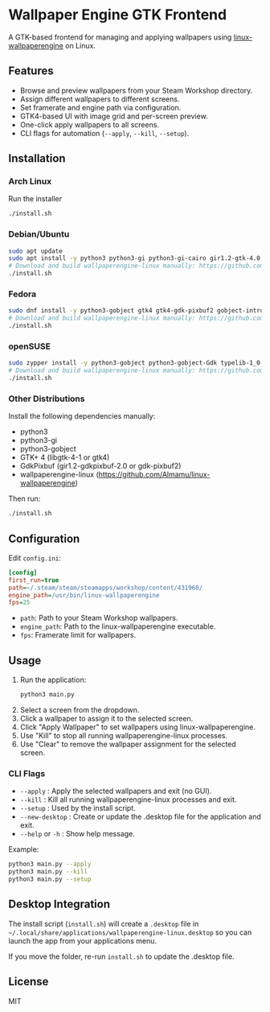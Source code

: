 # Wallpaper Engine GTK Frontend

A GTK-based frontend for managing and applying wallpapers using [linux-wallpaperengine](https://github.com/Almamu/linux-wallpaperengine) on Linux.

## Features

- Browse and preview wallpapers from your Steam Workshop directory.
- Assign different wallpapers to different screens.
- Set framerate and engine path via configuration.
- GTK4-based UI with image grid and per-screen preview.
- One-click apply wallpapers to all screens.
- CLI flags for automation (`--apply`, `--kill`, `--setup`).

## Installation

### Arch Linux

Run the installer

```sh
./install.sh
```

### Debian/Ubuntu

```sh
sudo apt update
sudo apt install -y python3 python3-gi python3-gi-cairo gir1.2-gtk-4.0 gir1.2-gdkpixbuf-2.0 gobject-introspection
# Download and build wallpaperengine-linux manually: https://github.com/Almamu/linux-wallpaperengine
./install.sh
```

### Fedora

```sh
sudo dnf install -y python3-gobject gtk4 gtk4-gdk-pixbuf2 gobject-introspection
# Download and build wallpaperengine-linux manually: https://github.com/Almamu/linux-wallpaperengine
./install.sh
```

### openSUSE

```sh
sudo zypper install -y python3-gobject python3-gobject-Gdk typelib-1_0-Gtk-4_0 gtk4
# Download and build wallpaperengine-linux manually: https://github.com/Almamu/linux-wallpaperengine
./install.sh
```

### Other Distributions

Install the following dependencies manually:
- python3
- python3-gi
- python3-gobject
- GTK+ 4 (libgtk-4-1 or gtk4)
- GdkPixbuf (gir1.2-gdkpixbuf-2.0 or gdk-pixbuf2)
- wallpaperengine-linux (https://github.com/Almamu/linux-wallpaperengine)

Then run:
```sh
./install.sh
```

## Configuration

Edit `config.ini`:

```ini
[config]
first_run=true
path=~/.steam/steam/steamapps/workshop/content/431960/
engine_path=/usr/bin/linux-wallpaperengine
fps=25
```

- `path`: Path to your Steam Workshop wallpapers.
- `engine_path`: Path to the linux-wallpaperengine executable.
- `fps`: Framerate limit for wallpapers.

## Usage

1. Run the application:
    ```sh
    python3 main.py
    ```
2. Select a screen from the dropdown.
3. Click a wallpaper to assign it to the selected screen.
4. Click "Apply Wallpaper" to set wallpapers using linux-wallpaperengine.
5. Use "Kill" to stop all running wallpaperengine-linux processes.
6. Use "Clear" to remove the wallpaper assignment for the selected screen.

### CLI Flags

- `--apply` : Apply the selected wallpapers and exit (no GUI).
- `--kill` : Kill all running wallpaperengine-linux processes and exit.
- `--setup` : Used by the install script.
- `--new-desktop` : Create or update the .desktop file for the application and exit.
- `--help` or `-h` : Show help message.

Example:
```sh
python3 main.py --apply
python3 main.py --kill
python3 main.py --setup
```

## Desktop Integration

The install script (`install.sh`) will create a `.desktop` file in `~/.local/share/applications/wallpaperengine-linux.desktop` so you can launch the app from your applications menu.

If you move the folder, re-run `install.sh` to update the .desktop file.

## License

MIT